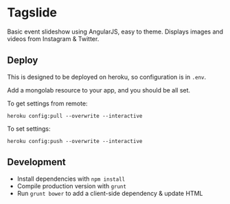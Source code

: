 # Tagslide

Basic event slideshow using AngularJS, easy to theme. Displays images and videos from Instagram & Twitter.

## Deploy

This is designed to be deployed on heroku, so configuration is in `.env`.

Add a mongolab resource to your app, and you should be all set.

To get settings from remote:

	heroku config:pull --overwrite --interactive

To set settings:

	heroku config:push --overwrite --interactive

## Development

*  Install dependencies with `npm install`
*  Compile production version with `grunt`
*  Run `grunt bower` to add a client-side dependency & update HTML